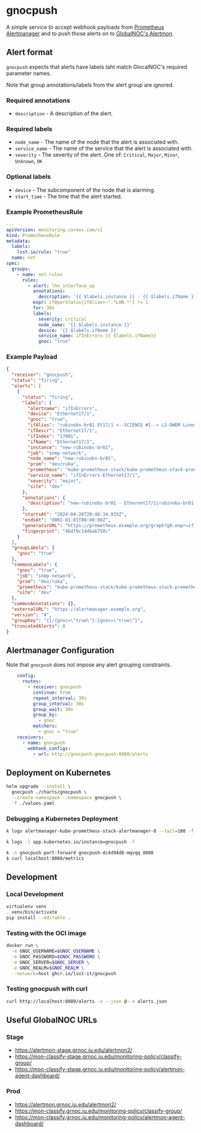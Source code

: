 # gnocpush

A simple service to accept webhook payloads from [Prometheus Alertmanager](https://prometheus.io/docs/alerting/latest/alertmanager/) and to push those alerts on to [GlobalNOC's Alertmon](https://alertmon-stage.grnoc.iu.edu/alertmon2/).

## Alert format

`gnocpush` expects that alerts have labels taht match GlocalNOC's required parameter names.

Note that group annotations/labels from the alert group are ignored.

### Required annotations

* `description` - A description of the alert.

### Required labels

* `node_name` - The name of the node that the alert is associated with.
* `service_name` - The name of the service that the alert is associated with.
* `severity` - The severity of the alert. One of: `Critical`, `Major`, `Minor`, `Unknown`, `OK`

### Optional labels

* `device` - The subcomponent of the node that is alarming.
* `start_time` - The time that the alert started.

### Example PrometheusRule

```yaml
---
apiVersion: monitoring.coreos.com/v1
kind: PrometheusRule
metadata:
  labels:
    lsst.io/rule: "true"
  name: net
spec:
  groups:
    - name: net.rules
      rules:
        - alert: lhn_interface_up
          annotations:
            description: '{{ $labels.instance }} - {{ $labels.ifName }}|{{ $labels.ifAlias }} is down'
          expr: ifOperStatus{ifAlias=~".*LHN.*"} != 1
          for: 30s
          labels:
            severity: critical
            node_name: '{{ $labels.instance }}'
            device: '{{ $labels.ifName }}'
            service_name: ifInErrors-{{ $labels.ifName}}
            gnoc: "true"
```


### Example Payload

```json
{
  "receiver": "gnocpush",
  "status": "firing",
  "alerts": [
    {
      "status": "firing",
      "labels": {
        "alertname": "ifInErrors",
        "device": "Ethernet17/1",
        "gnoc": "true",
        "ifAlias": "rubinobs-br01 Et17/1 <--SCIENCE #1--> LS-DWDM Linecard001-Port2",
        "ifDescr": "Ethernet17/1",
        "ifIndex": "17001",
        "ifName": "Ethernet17/1",
        "instance": "new-rubinobs-br01",
        "job": "snmp-network",
        "node_name": "new-rubinobs-br01",
        "prom": "dev/ruka",
        "prometheus": "kube-prometheus-stack/kube-prometheus-stack-prometheus",
        "service_name": "ifInErrors-Ethernet17/1",
        "severity": "major",
        "site": "dev"
      },
      "annotations": {
        "description": "new-rubinobs-br01 - Ethernet17/1|rubinobs-br01 Et17/1 <--SCIENCE #1--> LS-DWDM Linecard001-Port2 has 12.2k input errors"
      },
      "startsAt": "2024-04-26T20:46:34.933Z",
      "endsAt": "0001-01-01T00:00:00Z",
      "generatorURL": "https://prometheus.example.org/graph?g0.expr=ifInErrors+%3E+1000&g0.tab=1",
      "fingerprint": "46df8c14dbab758c"
    }
  ],
  "groupLabels": {
    "gnoc": "true"
  },
  "commonLabels": {
    "gnoc": "true",
    "job": "snmp-network",
    "prom": "dev/ruka",
    "prometheus": "kube-prometheus-stack/kube-prometheus-stack-prometheus",
    "site": "dev"
  },
  "commonAnnotations": {},
  "externalURL": "https://alertmanager.example.org",
  "version": "4",
  "groupKey": "{}/{gnoc=\"true\"}:{gnoc=\"true\"}",
  "truncatedAlerts": 0
}
```

## Alertmanager Configuration

Note that `gnocpush` does not impose any alert grouping constraints.

```yaml
    config:
      routes:
        - receiver: gnocpush
          continue: true
          repeat_interval: 30s
          group_interval: 30s
          group_wait: 30s
          group_by:
            - gnoc
          matchers:
            - gnoc = "true"
    receivers:
      - name: gnocpush
        webhook_configs:
          - url: http://gnocpush.gnocpush:8080/alerts
```

## Deployment on Kubernetes

```bash
helm upgrade --install \
  gnocpush ./charts/gnocpush \
  --create-namespace --namespace gnocpush \
  -f ./values.yaml
```

### Debugging a Kubernetes Deployment

```bash
k logs alertmanager-kube-prometheus-stack-alertmanager-0 --tail=100 -f

k logs -l app.kubernetes.io/instance=gnocpush -f
```

```bash
k -n gnocpush port-forward gnocpush-dc4d94d8-mqvqq 8080
$ curl localhost:8080/metrics
```

## Development

### Local Development

```bash
virtualenv venv
. venv/bin/activate
pip install --editable .
```

### Testing with the OCI image

```bash
docker run \
  -e GNOC_USERNAME=$GNOC_USERNAME \
  -e GNOC_PASSWORD=$GNOC_PASSWORD \
  -e GNOC_SERVER=$GNOC_SERVER \
  -e GNOC_REALM=$GNOC_REALM \
  --network=host ghcr.io/lsst-it/gnocpush
```

### Testing gnocpush with curl

```bash
curl http://localhost:8080/alerts -v --json @- < alerts.json
```

## Useful GlobalNOC URLs

### Stage

* https://alertmon-stage.grnoc.iu.edu/alertmon2/
* https://mon-classify-stage.grnoc.iu.edu/monitoring-policy/classify-group/
* https://mon-classify-stage.grnoc.iu.edu/monitoring-policy/alertmon-agent-dashboard/

### Prod

* https://alertmon.grnoc.iu.edu/alertmon2/
* https://mon-classify.grnoc.iu.edu/monitoring-policy/classify-group/
* https://mon-classify.grnoc.iu.edu/monitoring-policy/alertmon-agent-dashboard/
